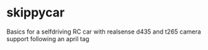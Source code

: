 # skippycar
Basics for a selfdriving RC car with realsense d435 and t265 camera support following an april tag
